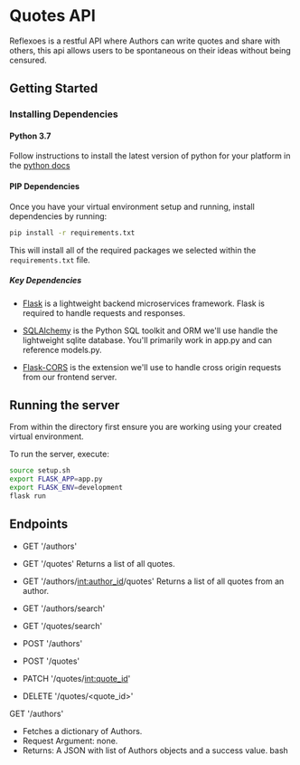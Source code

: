 # Quotes API
Reflexoes is a restful API where Authors can write quotes and share with others, this api allows users to be spontaneous on their ideas without being censured.
## Getting Started 

### Installing Dependencies

#### Python 3.7
Follow instructions to install the latest version of python for your platform in the [python docs](https://docs.python.org/3/using/unix.html#getting-and-installing-the-latest-version-of-python)


#### PIP Dependencies

Once you have your virtual environment setup and running, install dependencies by running:

```bash
pip install -r requirements.txt
```

This will install all of the required packages we selected within the `requirements.txt` file.

##### Key Dependencies

- [Flask](http://flask.pocoo.org/)  is a lightweight backend microservices framework. Flask is required to handle requests and responses.

- [SQLAlchemy](https://www.sqlalchemy.org/) is the Python SQL toolkit and ORM we'll use handle the lightweight sqlite database. You'll primarily work in app.py and can reference models.py.

- [Flask-CORS](https://flask-cors.readthedocs.io/en/latest/#) is the extension we'll use to handle cross origin requests from our frontend server. 


## Running the server

From within the  directory first ensure you are working using your created virtual environment.

To run the server, execute:

```bash
source setup.sh
export FLASK_APP=app.py
export FLASK_ENV=development
flask run
```
## Endpoints
- GET '/authors'
- GET '/quotes'
    Returns a list of all quotes.
- GET '/authors/<int:author_id>/quotes'
    Returns a list of all quotes from an author.
- GET '/authors/search'

- GET '/quotes/search'
- POST '/authors'
- POST '/quotes'
- PATCH '/quotes/<int:quote_id>'
- DELETE '/quotes/<quote_id>'

GET '/authors'
- Fetches a dictionary of Authors.
- Request Argument: none.
- Returns: A JSON with list of Authors objects and a success value.
bash``` ```